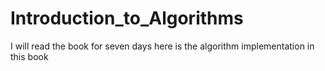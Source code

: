 # Introduction_to_Algorithms

I will read the book <Introduction to algorithm> for seven days
here is the algorithm implementation in this book

